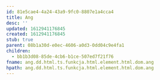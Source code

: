 ```yaml
---
id: 81e5cae4-4a24-43a9-9fc0-8807e1a4cca4
title: Ang
desc: ''
updated: 1612941176845
created: 1612941176845
stub: true
parent: 08b1a30d-e0ec-4606-a0d3-0dd04c9e4fa1
children:
  - bb1b3d08-85de-4cb6-b1ce-507ed7f21f76
fname: ang.dd.html.ts.funkcja.html.element.html.dom.ang
hpath: ang.dd.html.ts.funkcja.html.element.html.dom.ang
---
```



